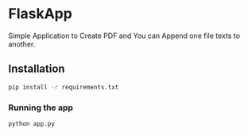# FlaskApp

Simple Application to Create PDF and You can Append one file texts to another.

## Installation

```bash
pip install -r requirements.txt
```

### Running the app

```bash
python app.py
```

